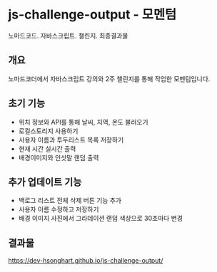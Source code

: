 # js-challenge-output - 모멘텀
노마드코드. 자바스크립트. 챌린지. 최종결과물


## 개요
노마드코더에서 자바스크립트 강의와 2주 챌린지를 통해 작업한 모멘텀입니다.

## 초기 기능
- 위치 정보와 API를 통해 날씨, 지역, 온도 불러오기
- 로컬스토리지 사용하기
- 사용자 이름과 투두리스트 목록 저장하기
- 현재 시간 실시간 출력
- 배경이미지와 인삿말 랜덤 출력

## 추가 업데이트 기능
- 백로그 리스트 전체 삭제 버튼 기능 추가
- 사용자 이름 수정하고 저장하기
- 배경 이미지 사진에서 그라데이션 랜덤 색상으로 30초마다 변경

## 결과물
https://dev-hsonghart.github.io/js-challenge-output/
